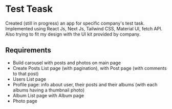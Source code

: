 # Test Teask
Created (still in progress) an app for specific company's test task. Implemented using React Js, Next Js, Tailwind CSS, Material UI, fetch API. Also trying to fit my design with the UI kit provided by company.
## Requirements
* Build carousel with posts and photos on main page
* Create Posts List page (with pagination), with Post page (with comments to that post)
* Users List page
* Profile page: info about user, their posts and their albums (with each albums having a thumbnail photo)
* Album List page with Album page
* Photo page
